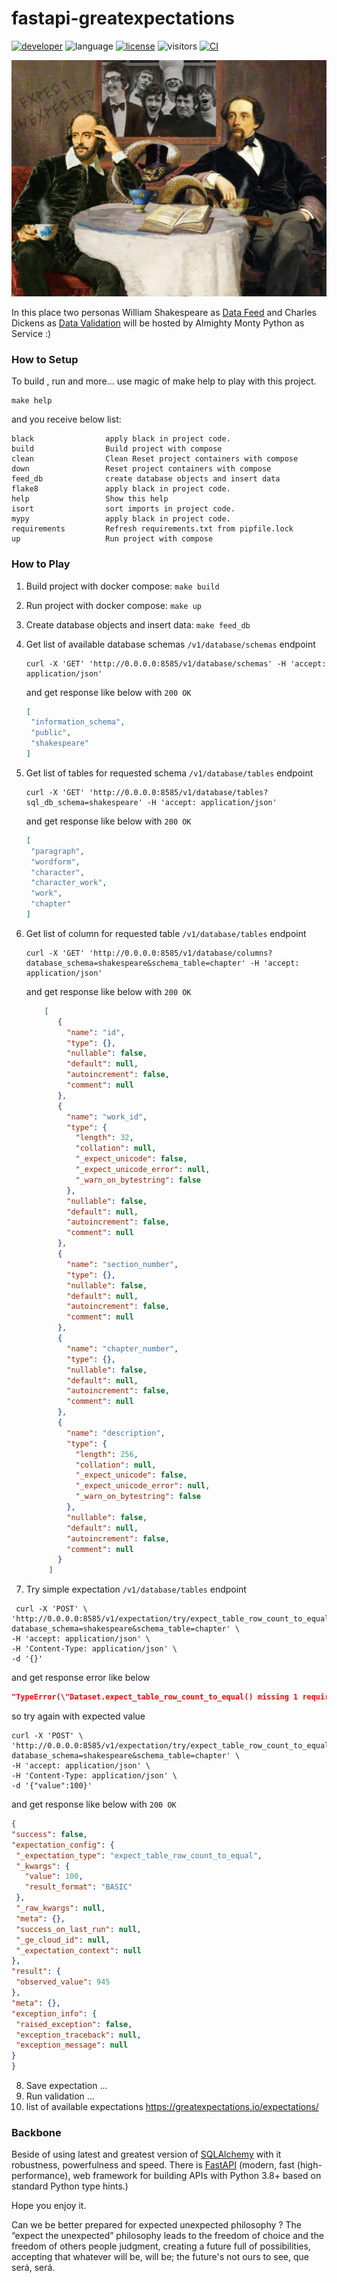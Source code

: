 # fastapi-greatexpectations

[![developer](https://img.shields.io/badge/Dev-grillazz-green?style)](https://github.com/grillazz)
![language](https://img.shields.io/badge/language-python-blue?style)
[![license](https://img.shields.io/github/license/grillazz/fastapi-greatexpectations)](https://github.com/grillazz/fastapi-greatexpectations/blob/main/LICENSE)
![visitors](https://visitor-badge.laobi.icu/badge?page_id=grillazz.fastapi-greatexpectations")
[![CI](https://img.shields.io/github/workflow/status/grillazz/fastapi-greatexpectations/Unit%20Tests/main)](https://github.com/grillazz/fastapi-greatexpectations/actions/workflows/build-and-test.yml)

![fastapi-greatexpectations](/static/wunsz.jpg)

In this place two personas William Shakespeare as [Data Feed](https://github.com/catherinedevlin/opensourceshakespeare)
and Charles Dickens as [Data Validation](https://greatexpectations.io/expectations/)
will be hosted by Almighty Monty Python as Service :)

### How to Setup

To build , run and more... use magic of make help to play with this project.

```shell
make help
```

and you receive below list:

```text
black                apply black in project code.
build                Build project with compose
clean                Clean Reset project containers with compose
down                 Reset project containers with compose
feed_db              create database objects and insert data
flake8               apply black in project code.
help                 Show this help
isort                sort imports in project code.
mypy                 apply black in project code.
requirements         Refresh requirements.txt from pipfile.lock
up                   Run project with compose
```

### How to Play

1. Build project with docker compose: `make build`
2. Run project with docker compose: `make up`
3. Create database objects and insert data: `make feed_db`

4. Get list of available database schemas `/v1/database/schemas` endpoint
    ```shell
    curl -X 'GET' 'http://0.0.0.0:8585/v1/database/schemas' -H 'accept: application/json'
    ```
   and get response like below with `200 OK`
    ```json
   [
     "information_schema",
     "public",
     "shakespeare"
   ]
    ```
5. Get list of tables for requested schema `/v1/database/tables` endpoint
    ```shell
    curl -X 'GET' 'http://0.0.0.0:8585/v1/database/tables?sql_db_schema=shakespeare' -H 'accept: application/json'
    ```
   and get response like below with `200 OK`
    ```json
   [
     "paragraph",
     "wordform",
     "character",
     "character_work",
     "work",
     "chapter"
   ]
    ```
6. Get list of column for requested table `/v1/database/tables` endpoint
    ```shell
    curl -X 'GET' 'http://0.0.0.0:8585/v1/database/columns?database_schema=shakespeare&schema_table=chapter' -H 'accept: application/json'
    ```
   and get response like below with `200 OK`
    ```json
        [
           {
             "name": "id",
             "type": {},
             "nullable": false,
             "default": null,
             "autoincrement": false,
             "comment": null
           },
           {
             "name": "work_id",
             "type": {
               "length": 32,
               "collation": null,
               "_expect_unicode": false,
               "_expect_unicode_error": null,
               "_warn_on_bytestring": false
             },
             "nullable": false,
             "default": null,
             "autoincrement": false,
             "comment": null
           },
           {
             "name": "section_number",
             "type": {},
             "nullable": false,
             "default": null,
             "autoincrement": false,
             "comment": null
           },
           {
             "name": "chapter_number",
             "type": {},
             "nullable": false,
             "default": null,
             "autoincrement": false,
             "comment": null
           },
           {
             "name": "description",
             "type": {
               "length": 256,
               "collation": null,
               "_expect_unicode": false,
               "_expect_unicode_error": null,
               "_warn_on_bytestring": false
             },
             "nullable": false,
             "default": null,
             "autoincrement": false,
             "comment": null
           }
         ]
   ```

7. Try simple expectation `/v1/database/tables` endpoint

  ```shell
   curl -X 'POST' \
  'http://0.0.0.0:8585/v1/expectation/try/expect_table_row_count_to_equal?database_schema=shakespeare&schema_table=chapter' \
  -H 'accept: application/json' \
  -H 'Content-Type: application/json' \
  -d '{}' 
   ```

and get response error like below

   ```json
   "TypeError(\"Dataset.expect_table_row_count_to_equal() missing 1 required positional argument: 'value'\")"
   ```

so try again with expected value

  ```shell
  curl -X 'POST' \
  'http://0.0.0.0:8585/v1/expectation/try/expect_table_row_count_to_equal?database_schema=shakespeare&schema_table=chapter' \
  -H 'accept: application/json' \
  -H 'Content-Type: application/json' \
  -d '{"value":100}'
   ```

and get response like below with `200 OK`

   ```json
{
  "success": false,
  "expectation_config": {
    "_expectation_type": "expect_table_row_count_to_equal",
    "_kwargs": {
      "value": 100,
      "result_format": "BASIC"
    },
    "_raw_kwargs": null,
    "meta": {},
    "success_on_last_run": null,
    "_ge_cloud_id": null,
    "_expectation_context": null
  },
  "result": {
    "observed_value": 945
  },
  "meta": {},
  "exception_info": {
    "raised_exception": false,
    "exception_traceback": null,
    "exception_message": null
  }
}
```

8. Save expectation ...
9. Run validation ...
10. list of available expectations https://greatexpectations.io/expectations/

### Backbone

Beside of using latest and greatest version of [SQLAlchemy](https://www.sqlalchemy.org/) with it robustness,
powerfulness and speed. There is [FastAPI](https://fastapi.tiangolo.com/) (modern, fast (high-performance),
web framework for building APIs with Python 3.8+ based on standard Python type hints.)

Hope you enjoy it.

Can we be better prepared for expected unexpected philosophy ?
The “expect the unexpected” philosophy leads to the freedom of
choice and the freedom of others people judgment,
creating a future full of possibilities, accepting that whatever will be,
will be; the future's not ours to see, que será, será.
